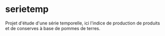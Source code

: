 # serietemp
Projet d'étude d'une série temporelle, ici l'indice de production de produits et de conserves à base de pommes de terres.
